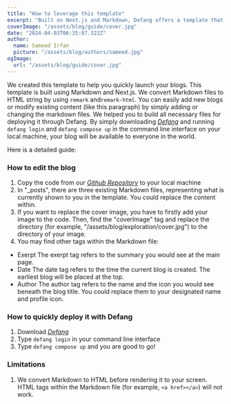 ```yaml
---
title: "How to leverage this template"
excerpt: "Built on Next.js and Markdown, Defang offers a template that you can quickly adapt. By replacing excerpts, like this paragraph, with your own message to your audience, and swapping out images for those you wish to share with your fans, you can easily prepare your blogs locally. Wait, hang on for a second—do you mean LOCALLY? Yes, your blog won't be visible to others on their end. But don't worry; Defang has a solution. Click the title to learn how to deploy your blogs globally in just 10 minutes."
coverImage: "/assets/blog/guide/cover.jpg"
date: "2024-04-03T06:35:07.322Z"
author:
  name: Sameed Irfan
  picture: "/assets/blog/authors/sameed.jpg"
ogImage:
  url: "/assets/blog/guide/cover.jpg"
---
```

We created this template to help you quickly launch your blogs. This template is built using Markdown and Next.js. We convert Markdown files to HTML string by using `remark` and`remark-html`. You can easily add new blogs or modify existing content (like this paragraph) by simply adding or changing the markdown files. We helped you to build all necessary files for deploying it through Defang. By simply downloading *[Defang](https://github.com/DefangLabs/defang)* and running `defang login` and `defang compose up` in the command line interface on your local machine, your blog will be available to everyone in the world.

Here is a detailed guide:

### How to edit the blog
1. Copy the code from our *[Github Repository](https://github.com/DefangLabs/defang/tree/main/samples/nodejs)* to your local machine
2. In "_posts", there are three existing Markdown files, representing what is currently shown to you in the template. You could replace the content within.
3. If you want to replace the cover image, you have to firstly add your image to the code. Then, find the "coverImage" tag and replace the directory (for example, "/assets/blog/exploration/cover.jpg") to the directory of your image.
4. You may find other tags within the Markdown file:
- Exerpt
The exerpt tag refers to the summary you would see at the main page. 
- Date
The date tag refers to the time the current blog is created. The earliest blog will be placed at the top.
- Author
The author tag refers to the name and the icon you would see beneath the blog title. You could replace them to your designated name and profile icon. 

### How to quickly deploy it with Defang
1. Download *[Defang](https://github.com/DefangLabs/defang)*
2. Type `defang login` in your command line interface
3. Type `defang compose up` and you are good to go!

### Limitations
1. We convert Markdown to HTML before rendering it to your screen. HTML tags within the Markdown file (for example, `<a href></a>`) will not work. 



